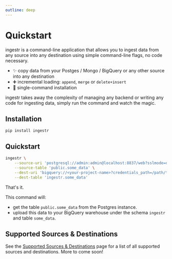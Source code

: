 ```yaml
---
outline: deep
---
```


# Quickstart
ingestr is a command-line application that allows you to ingest data from any source into any destination using simple command-line flags, no code necessary.

- ✨ copy data from your Postges / Mongo / BigQuery or any other source into any destination
- ➕ incremental loading: `append`, `merge` or `delete+insert`
- 🐍 single-command installation

ingestr takes away the complexity of managing any backend or writing any code for ingesting data, simply run the command and watch the magic.


## Installation
```
pip install ingestr
```

## Quickstart

```bash
ingestr \
    --source-uri 'postgresql://admin:admin@localhost:8837/web?sslmode=disable' \
    --source-table 'public.some_data' \
    --dest-uri 'bigquery://<your-project-name>?credentials_path=/path/to/service/account.json' \
    --dest-table 'ingestr.some_data'
```

That's it.

This command will:
- get the table `public.some_data` from the Postgres instance.
- upload this data to your BigQuery warehouse under the schema `ingestr` and table `some_data`.


## Supported Sources & Destinations

See the [Supported Sources & Destinations](/supported-sources/overview.md) page for a list of all supported sources and destinations. More to come soon!